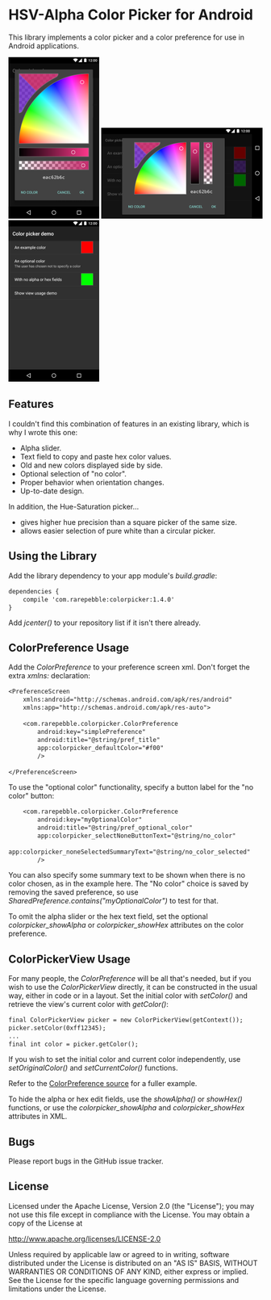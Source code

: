 # HSV-Alpha Color Picker for Android

This library implements a color picker and a color preference for use in Android applications.

![Portrait](docs/portrait.png) ![Landscape](docs/landscape.png) ![Preferences](docs/preference.png)

## Features

I couldn't find this combination of features in an existing library, which is why I wrote this one:

* Alpha slider.
* Text field to copy and paste hex color values.
* Old and new colors displayed side by side.
* Optional selection of "no color".
* Proper behavior when orientation changes.
* Up-to-date design.

In addition, the Hue-Saturation picker...

* gives higher hue precision than a square picker of the same size.
* allows easier selection of pure white than a circular picker.

## Using the Library

Add the library dependency to your app module's *build.gradle*:

    dependencies {
        compile 'com.rarepebble:colorpicker:1.4.0'
    }

Add *jcenter()* to your repository list if it isn't there already.

## ColorPreference Usage

Add the *ColorPreference* to your preference screen xml. Don't forget the extra *xmlns:* declaration:

    <PreferenceScreen
        xmlns:android="http://schemas.android.com/apk/res/android"
        xmlns:app="http://schemas.android.com/apk/res-auto">

        <com.rarepebble.colorpicker.ColorPreference
            android:key="simplePreference"
            android:title="@string/pref_title"
            app:colorpicker_defaultColor="#f00"
            />

    </PreferenceScreen>

To use the "optional color" functionality, specify a button label for the "no color" button:

        <com.rarepebble.colorpicker.ColorPreference
            android:key="myOptionalColor"
            android:title="@string/pref_optional_color"
            app:colorpicker_selectNoneButtonText="@string/no_color"
            app:colorpicker_noneSelectedSummaryText="@string/no_color_selected"
            />

You can also specify some summary text to be shown when there is no color chosen, as in the example
here. The "No color" choice is saved by removing the saved preference, so use
*SharedPreference.contains("myOptionalColor")* to test for that.

To omit the alpha slider or the hex text field, set the optional *colorpicker_showAlpha* or
*colorpicker_showHex* attributes on the color preference.

## ColorPickerView Usage

For many people, the *ColorPreference* will be all that's needed, but if you wish to use the
*ColorPickerView* directly, it can be constructed in the usual way, either in code or in a layout.
Set the initial color with *setColor()* and retrieve the view's current color with *getColor()*:

    final ColorPickerView picker = new ColorPickerView(getContext());
    picker.setColor(0xff12345);
    ...
    final int color = picker.getColor();

If you wish to set the initial color and current color independently, use *setOriginalColor()* and
*setCurrentColor()* functions.

Refer to the [ColorPreference source](colorpicker/src/main/java/com/rarepebble/colorpicker/ColorPreference.java?ts=4)
for a fuller example.

To hide the alpha or hex edit fields, use the *showAlpha()* or *showHex()* functions, or use the
*colorpicker_showAlpha* and *colorpicker_showHex* attributes in XML.

## Bugs

Please report bugs in the GitHub issue tracker.

## License

Licensed under the Apache License, Version 2.0 (the "License");
you may not use this file except in compliance with the License.
You may obtain a copy of the License at

http://www.apache.org/licenses/LICENSE-2.0

Unless required by applicable law or agreed to in writing, software
distributed under the License is distributed on an "AS IS" BASIS,
WITHOUT WARRANTIES OR CONDITIONS OF ANY KIND, either express or implied.
See the License for the specific language governing permissions and
limitations under the License.
